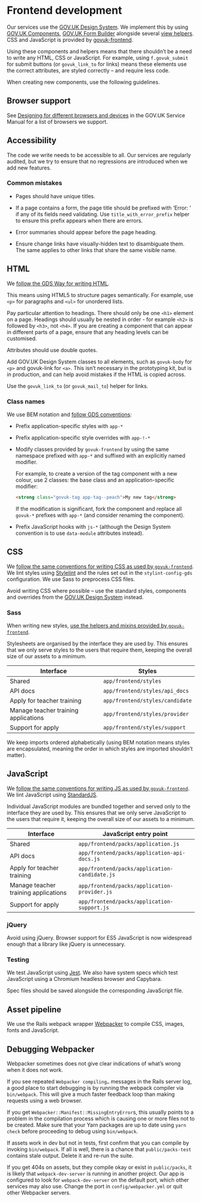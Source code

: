 # Frontend development

Our services use the [GOV.UK Design System](https://design-system.service.gov.uk). We implement this by using [GOV.UK Components](https://github.com/dfE-Digital/govuk-components), [GOV.UK Form Builder](https://govuk-form-builder.netlify.app) alongside several [view helpers](https://github.com/DFE-Digital/apply-for-teacher-training/blob/main/app/helpers/view_helper.rb). CSS and JavaScript is provided by [govuk-frontend](https://github.com/alphagov/govuk-frontend).

Using these components and helpers means that there shouldn’t be a need to write any HTML, CSS or JavaScript. For example, using `f.govuk_submit` for submit buttons (or `govuk_link_to` for links) means these elements use the correct attributes, are styled correctly – and require less code.

When creating new components, use the following guidelines.

## Browser support

See [Designing for different browsers and devices](https://www.gov.uk/service-manual/technology/designing-for-different-browsers-and-devices) in the GOV.UK Service Manual for a list of browsers we support.

## Accessibility

The code we write needs to be accessible to all. Our services are regularly audited, but we try to ensure that no regressions are introduced when we add new features.

### Common mistakes

- Pages should have unique titles.

- If a page contains a form, the page title should be prefixed with ‘Error: ’ if any of its fields need validating. Use `title_with_error_prefix` helper to ensure this prefix appears when there are errors.

- Error summaries should appear before the page heading.

- Ensure change links have visually-hidden text to disambiguate them. The same applies to other links that share the same visible name.

## HTML

We [follow the GDS Way for writing HTML](https://gds-way.cloudapps.digital/manuals/programming-languages/html.html).

This means using HTML5 to structure pages semantically. For example, use `<p>` for paragraphs and `<ul>` for unordered lists.

Pay particular attention to headings. There should only be one `<h1>` element on a page. Headings should usually be nested in order - for example `<h2>` is followed by `<h3>`, not `<h4>`. If you are creating a component that can appear in different parts of a page, ensure that any heading levels can be customised.

Attributes should use double quotes.

Add GOV.UK Design System classes to all elements, such as `govuk-body` for `<p>` and govuk-link for `<a>`. This isn’t necessary in the prototyping kit, but is in production, and can help avoid mistakes if the HTML is copied across.

Use the `govuk_link_to` (or `govuk_mail_to`) helper for links.

### Class names

We use BEM notation and [follow GDS conventions](https://design-system.service.gov.uk/get-started/extending-and-modifying-components/):

- Prefix application-specific styles with `app-*`

- Prefix application-specific style overrides with `app-!-*`

- Modify classes provided by `govuk-frontend` by using the same namespace prefixed with `app-*` and suffixed with an explicitly named modifier.

  For example, to create a version of the tag component with a new colour, use 2 classes: the base class and an application-specific modifier:

  ```html
  <strong class="govuk-tag app-tag--peach">My new tag</strong>
  ```

  If the modification is significant, fork the component and replace all `govuk-*` prefixes with `app-*` (and consider renaming the component).

- Prefix JavaScript hooks with `js-*` (although the Design System convention is to use `data-module` attributes instead).

## CSS

We [follow the same conventions for writing CSS as used by `govuk-frontend`](https://github.com/alphagov/govuk-frontend/blob/main/docs/contributing/coding-standards/css.md). We lint styles using [Stylelint](https://stylelint.io) and the rules set out in the `stylint-config-gds` configuration. We use Sass to preprocess CSS files.

Avoid writing CSS where possible – use the standard styles, components and overrides from the [GOV.UK Design System](https://design-system.service.gov.uk) instead.

### Sass

When writing new styles, [use the helpers and mixins provided by `govuk-frontend`](https://frontend.design-system.service.gov.uk/sass-api-reference/).

Stylesheets are organised by the interface they are used by. This ensures that we only serve styles to the users that require them, keeping the overall size of our assets to a minimum.

| Interface                            | Styles                          |
| ------------------------------------ | ------------------------------- |
| Shared                               | `app/frontend/styles`           |
| API docs                             | `app/frontend/styles/api_docs`  |
| Apply for teacher training           | `app/frontend/styles/candidate` |
| Manage teacher training applications | `app/frontend/styles/provider`  |
| Support for apply                    | `app/frontend/styles/support`   |

We keep imports ordered alphabetically (using BEM notation means styles are encapsulated, meaning the order in which styles are imported shouldn’t matter).

## JavaScript

We [follow the same conventions for writing JS as used by `govuk-frontend`](https://github.com/alphagov/govuk-frontend/blob/main/docs/contributing/coding-standards/js.md). We lint JavaScript using [StandardJS](https://standardjs.com).

Individual JavaScript modules are bundled together and served only to the interface they are used by. This ensures that we only serve JavaScript to the users that require it, keeping the overall size of our assets to a minimum.

| Interface                            | JavaScript entry point                        |
| ------------------------------------ | --------------------------------------------- |
| Shared                               | `app/frontend/packs/application.js`           |
| API docs                             | `app/frontend/packs/application-api-docs.js`  |
| Apply for teacher training           | `app/frontend/packs/application-candidate.js` |
| Manage teacher training applications | `app/frontend/packs/application-provider.js`  |
| Support for apply                    | `app/frontend/packs/application-support.js`   |

### jQuery

Avoid using jQuery. Browser support for ES5 JavaScript is now widespread enough that a library like jQuery is unnecessary.

### Testing

We test JavaScript using [Jest](https://jestjs.io). We also have system specs which test JavaScript using a Chromium headless browser and Capybara.

Spec files should be saved alongside the corresponding JavaScript file.

## Asset pipeline

We use the Rails webpack wrapper [Webpacker](https://github.com/rails/webpacker) to compile CSS, images, fonts and JavaScript.

## Debugging Webpacker

Webpacker sometimes does not give clear indications of what’s wrong when it does not work.

If you see repeated `Webpacker compiling…` messages in the Rails server log, a good place to start debugging is by running the webpack compiler via `bin/webpack`. This will give a much faster feedback loop than making requests using a web browser.

If you get `Webpacker::Manifest::MissingEntryError`s, this usually points to a problem in the compilation process which is causing one or more files not to be created. Make sure that your Yarn packages are up to date using `yarn check` before proceeding to debug using `bin/webpack`.

If assets work in dev but not in tests, first confirm that you can compile by invoking `bin/webpack`. If all is well, there is a chance that `public/packs-test` contains stale output. Delete it and re-run the suite.

If you get 404s on assets, but they compile okay or exist in `public/packs`, it is likely that `webpack-dev-server` is running in another project. Our app is configured to look for `webpack-dev-server` on the default port, which other services may also use. Change the port in `config/webpacker.yml` or quit other Webpacker servers.
